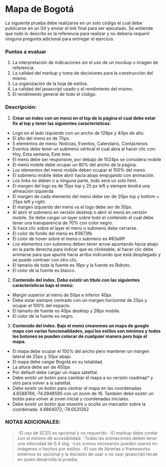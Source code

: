 # Mapa de Bogotá

La siguiente prueba debe realizarse en un solo código el cual debe publicarse en un Git y enviar el link final para ser ejecutado. Se entiende que todo lo descrito es la referencia para realizar y no debería requerir ninguna pregunta adicional para entregar el ejercicio.

### Puntos a evaluar

1. La interpretación de indicaciones sin el uso de un mockup o imagen de referencia.
2. La calidad del markup y toma de decisiones para la construcción del mismo.
3. La organización de la hoja de estilos.
4. La calidad del javascript usado y el rendimiento del mismo.
5. El rendimiento general de todo el código.

### Descripción:

1. **Crear un index con un menú en el top de la página el cual debe estar fix al top y tener las siguientes características:**

* Logo en el lado izquierdo con un ancho de 128px y 40px de alto.
* El alto del menú es de 70px.
* 5 elementos de menú: Noticias, Eventos, Calendario, Contáctenos
* Eventos debe tener un submenú vértical el cual abra al hacer clic con: Hoy, Esta semana, Este mes.
* El menú debe ser responsive, por debajo de 1024px se considera mobile
* El menú mobile debe ocupar un 80% del ancho de la página.
* Los elementos del menú mobile deben ocupar el 100% del menú.
* El submenú mobile debe abrir hacia abajo empujando con animación.
* Los links no deben ir a ninguna parte, todo será un solo html.
* El margen del logo es de 15px top y 25 px left y siempre tendrá una alineación izquierda
* El margen de cada elemento del menú debe ser de 20px top y bottom + 25px left y right.
* El margen izquierdo del menú vs el logo debe ser de 50px.
* Al abrir el submenú en versión desktop o abrir el menú en versión mobile. Se debe cargar un layer sobre todo el contenido el cual debe tener una transparencia de 70% con color negro.
* Si hace clic sobre el layer el menú o submenú debe cerrarse.
* El color de fondo del menú es #3673fb
* El color de hover sobre el menú o submenú es #83a9ff
* Los elementos con submenu deben tener arrow apuntando hacia abajo en la parte derecha para indicar que es clickeable, al hacer clic debe animarse para que apunte hacia arriba indicando que está desplegado y se puede contraer con otro clic.
* El tamaño de toda la fuente es 16px y la fuente es Roboto.
* El color de la fuente es blanco.

2. **Contenido del index. Debe existir un título con las siguientes carácterísticas bajo el menú:**

* Margin superior al menú de 50px e inferior 40px
* Debe estar siempre centrado con un margen horizontal de 25px y ocupar el 100% del espacio.
* El tamaño de fuente es 40px desktop y 28px mobile.
* El color de la fuente es negro.

3. **Contenido del index. Bajo el menú crearemos un mapa de google maps con varias funcionalidades, aquí los estilos son mínimos y todos los botones se pueden colocar de cualquier manera pero bajo el mapa.**

* El mapa debe ocupar el 100% del ancho pero mantener un margen lateral de 25px y 30px abajo.
* El mapa debe cargar Bogotá en su totalidad.
* La altura debe ser de 450px
* Por default debe cargar un mapa satelital.
* Debe existir un botón para cambiar el mapa a su versión roadmap* y otro para volver a la satelital.
* Debe existir un botón para centrar el mapa en las coordenadas 4.6588766,-74.0948595 con un zoom de 16. También debe existir un botón para volver al zoom inicial y coordenadas iniciales.
* Debe existir un botón que muestre u oculte un marcador sobre la coordenada: 4.6864072,-74.0531262


### NOTAS ADICIONALES:

> -El uso de SCSS es opcional y no requerido.
> -El markup debe contar con el mínimo de accesibilidad.
> -Todas las animaciones deben tener una velocidad de 0.4 seg.
> -Los iconos necesarios pueden usarse en imágenes o hechos por estilos.
> -El uso de librerías o frameworks externos es opcional y la decisión de usar o no usar javascript recae en quien desarrolla la prueba.


